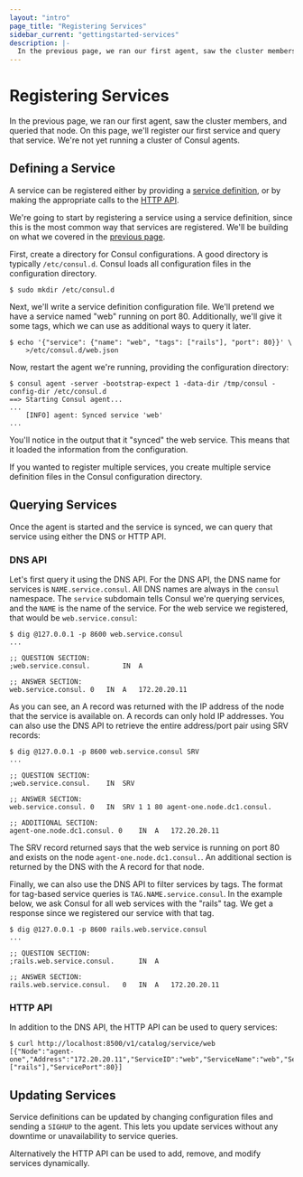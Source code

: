 ```yaml
---
layout: "intro"
page_title: "Registering Services"
sidebar_current: "gettingstarted-services"
description: |-
  In the previous page, we ran our first agent, saw the cluster members, and queried that node. On this page, we'll register our first service and query that service. We're not yet running a cluster of Consul agents.
---
```


# Registering Services

In the previous page, we ran our first agent, saw the cluster members, and
queried that node. On this page, we'll register our first service and query
that service. We're not yet running a cluster of Consul agents.

## Defining a Service

A service can be registered either by providing a
[service definition](/docs/agent/services.html),
or by making the appropriate calls to the
[HTTP API](/docs/agent/http.html).

We're going to start by registering a service using a service definition,
since this is the most common way that services are registered. We'll be
building on what we covered in the
[previous page](/intro/getting-started/agent.html).

First, create a directory for Consul configurations. A good directory
is typically `/etc/consul.d`. Consul loads all configuration files in the
configuration directory.

```text
$ sudo mkdir /etc/consul.d
```

Next, we'll write a service definition configuration file. We'll
pretend we have a service named "web" running on port 80. Additionally,
we'll give it some tags, which we can use as additional ways to query
it later.

```text
$ echo '{"service": {"name": "web", "tags": ["rails"], "port": 80}}' \
    >/etc/consul.d/web.json
```

Now, restart the agent we're running, providing the configuration directory:

```text
$ consul agent -server -bootstrap-expect 1 -data-dir /tmp/consul -config-dir /etc/consul.d
==> Starting Consul agent...
...
    [INFO] agent: Synced service 'web'
...
```

You'll notice in the output that it "synced" the web service. This means
that it loaded the information from the configuration.

If you wanted to register multiple services, you create multiple service
definition files in the Consul configuration directory.

## Querying Services

Once the agent is started and the service is synced, we can query that
service using either the DNS or HTTP API.

### DNS API

Let's first query it using the DNS API. For the DNS API, the DNS name
for services is `NAME.service.consul`. All DNS names are always in the
`consul` namespace. The `service` subdomain tells Consul we're querying
services, and the `NAME` is the name of the service. For the web service
we registered, that would be `web.service.consul`:

```text
$ dig @127.0.0.1 -p 8600 web.service.consul
...

;; QUESTION SECTION:
;web.service.consul.		IN	A

;; ANSWER SECTION:
web.service.consul.	0	IN	A	172.20.20.11
```

As you can see, an A record was returned with the IP address of the node that
the service is available on. A records can only hold IP addresses. You can
also use the DNS API to retrieve the entire address/port pair using SRV
records:

```text
$ dig @127.0.0.1 -p 8600 web.service.consul SRV
...

;; QUESTION SECTION:
;web.service.consul.	IN	SRV

;; ANSWER SECTION:
web.service.consul. 0	IN	SRV	1 1 80 agent-one.node.dc1.consul.

;; ADDITIONAL SECTION:
agent-one.node.dc1.consul. 0	IN	A	172.20.20.11
```

The SRV record returned says that the web service is running on port 80
and exists on the node `agent-one.node.dc1.consul.`. An additional section
is returned by the DNS with the A record for that node.

Finally, we can also use the DNS API to filter services by tags. The
format for tag-based service queries is `TAG.NAME.service.consul`. In
the example below, we ask Consul for all web services with the "rails"
tag. We get a response since we registered our service with that tag.

```text
$ dig @127.0.0.1 -p 8600 rails.web.service.consul
...

;; QUESTION SECTION:
;rails.web.service.consul.		IN	A

;; ANSWER SECTION:
rails.web.service.consul.	0	IN	A	172.20.20.11
```

### HTTP API

In addition to the DNS API, the HTTP API can be used to query services:

```text
$ curl http://localhost:8500/v1/catalog/service/web
[{"Node":"agent-one","Address":"172.20.20.11","ServiceID":"web","ServiceName":"web","ServiceTags":["rails"],"ServicePort":80}]
```

## Updating Services

Service definitions can be updated by changing configuration files and
sending a `SIGHUP` to the agent. This lets you update services without
any downtime or unavailability to service queries.

Alternatively the HTTP API can be used to add, remove, and modify services
dynamically.
